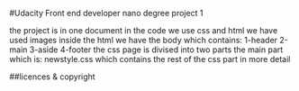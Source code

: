 #Udacity Front end developer nano degree project 1

the project is in one document
in the code we use css and html 
we have used images
inside the html we have the body which contains:
1-header
2-main
3-aside
4-footer
the css page is divised into two parts the main part which is:
 newstyle.css which contains the rest of the css part in more detail


##licences & copyright